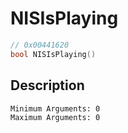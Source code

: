 # NISIsPlaying
```c
// 0x00441620
bool NISIsPlaying()
```
## Description
```
Minimum Arguments: 0
Maximum Arguments: 0
```
